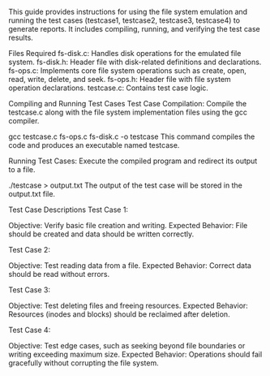 This guide provides instructions for using the file system emulation and running the test cases (testcase1, testcase2, testcase3, testcase4) to generate reports. It includes compiling, running, and verifying the test case results.

Files Required
fs-disk.c: Handles disk operations for the emulated file system.
fs-disk.h: Header file with disk-related definitions and declarations.
fs-ops.c: Implements core file system operations such as create, open, read, write, delete, and seek.
fs-ops.h: Header file with file system operation declarations.
testcase.c: Contains test case logic.

Compiling and Running Test Cases
Test Case Compilation: Compile the testcase.c along with the file system implementation files using the gcc compiler.

gcc testcase.c fs-ops.c fs-disk.c -o testcase
This command compiles the code and produces an executable named testcase.

Running Test Cases: Execute the compiled program and redirect its output to a file.

./testcase > output.txt
The output of the test case will be stored in the output.txt file.

Test Case Descriptions
Test Case 1:

Objective: Verify basic file creation and writing.
Expected Behavior: File should be created and data should be written correctly.


Test Case 2:

Objective: Test reading data from a file.
Expected Behavior: Correct data should be read without errors.


Test Case 3:

Objective: Test deleting files and freeing resources.
Expected Behavior: Resources (inodes and blocks) should be reclaimed after deletion.


Test Case 4:

Objective: Test edge cases, such as seeking beyond file boundaries or writing exceeding maximum size.
Expected Behavior: Operations should fail gracefully without corrupting the file system.
